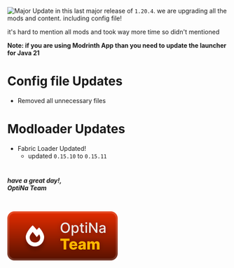 ![Major Update](https://github.com/NotAGanesh/OptiNa-Reborn/blob/main/update_banners/major_update.png?raw=true)
in this last major release of `1.20.4`. we are upgrading all the mods and content. including config file!

it's hard to mention all mods and took way more time so didn't mentioned

**Note: if you are using Modrinth App than you need to update the launcher for Java 21**
# Config file Updates
- Removed all unnecessary files


# Modloader Updates
- Fabric Loader Updated!
    - updated `0.15.10` to `0.15.11`

 #

***have a great day!,*** <br>
***OptiNa Team***

<br>

![OptiNa Team](https://raw.githubusercontent.com/NotAGanesh/OptiNa-Team/c834c07242f36d99bc07b4e6b1219cd71d7470e0/badges/cozy.svg)
